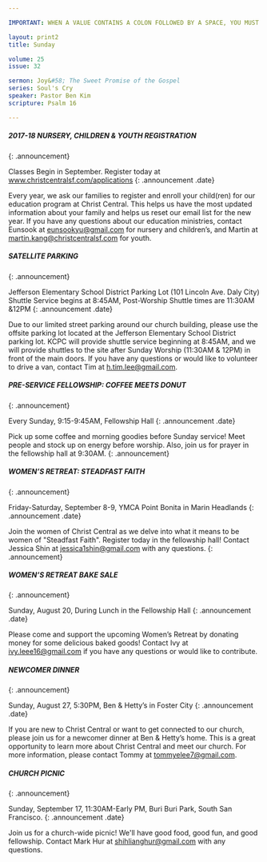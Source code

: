 ```yaml
---

IMPORTANT: WHEN A VALUE CONTAINS A COLON FOLLOWED BY A SPACE, YOU MUST USE &#58;

layout: print2
title: Sunday

volume: 25
issue: 32

sermon: Joy&#58; The Sweet Promise of the Gospel
series: Soul's Cry 
speaker: Pastor Ben Kim
scripture: Psalm 16

---
```


##### 2017-18 NURSERY, CHILDREN & YOUTH REGISTRATION
{: .announcement}

Classes Begin in September. Register today at www.christcentralsf.com/applications
{: .announcement .date}

Every year, we ask our families to register and enroll your child(ren) for our education program at Christ Central. This helps us have the most updated information about your family and helps us reset our email list for the new year. If you have any questions about our education ministries, contact Eunsook at eunsookyu@gmail.com for nursery and children’s, and Martin at martin.kang@christcentralsf.com for youth. 


##### SATELLITE PARKING
{: .announcement}

Jefferson Elementary School District Parking Lot (101 Lincoln Ave. Daly City)
Shuttle Service begins at 8:45AM, Post-Worship Shuttle times are 11:30AM &12PM
{: .announcement .date}

Due to our limited street parking around our church building, please use the offsite parking lot located at the Jefferson Elementary School District parking lot. KCPC will provide shuttle service beginning at 8:45AM, and we will provide shuttles to the site after Sunday Worship (11:30AM & 12PM) in front of the main doors. If you have any questions or would like to volunteer to drive a van, contact Tim at h.tim.lee@gmail.com.

##### PRE-SERVICE FELLOWSHIP: COFFEE MEETS DONUT
{: .announcement}

Every Sunday, 9:15-9:45AM, Fellowship Hall
{: .announcement .date}

Pick up some coffee and morning goodies before Sunday service! Meet people and stock up on energy before worship. Also, join us for prayer in the fellowship hall at 9:30AM.
{: .announcement}

##### WOMEN’S RETREAT: STEADFAST FAITH
{: .announcement}

Friday-Saturday, September 8-9, YMCA Point Bonita in Marin Headlands
{: .announcement .date}

Join the women of Christ Central as we delve into what it means to be women of "Steadfast Faith". Register today in the fellowship hall! Contact Jessica Shin at jessica1shin@gmail.com with any questions.
{: .announcement}

##### WOMEN’S RETREAT BAKE SALE
{: .announcement}

Sunday, August 20, During Lunch in the Fellowship Hall
{: .announcement .date}

Please come and support the upcoming Women’s Retreat by donating money for some delicious baked goods! Contact Ivy at ivy.leee16@gmail.com if you have any questions or would like to contribute.

##### NEWCOMER DINNER
{: .announcement}

Sunday, August 27, 5:30PM, Ben & Hetty’s in Foster City
{: .announcement .date}

If you are new to Christ Central or want to get connected to our church, please join us for a newcomer dinner at Ben & Hetty’s home. This is a great opportunity to learn more about Christ Central and meet our church. For more information, please contact Tommy at tommyelee7@gmail.com.

##### CHURCH PICNIC
{: .announcement}

Sunday, September 17, 11:30AM-Early PM, Buri Buri Park, South San Francisco.
{: .announcement .date}

Join us for a church-wide picnic! We'll have good food, good fun, and good fellowship. Contact Mark Hur at shihlianghur@gmail.com with any questions. 